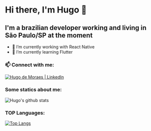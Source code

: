 # Hi there, I'm Hugo :metal:
## I'm a brazilian developer working and living in São Paulo/SP at the moment

- 🔭 I’m currently working with React Native
- 🌱 I’m currently learning Flutter

### 📫 Connect with me: 
[<img alt="Hugo de Moraes | LinkedIn" src="https://img.icons8.com/ios-filled/32/000000/linkedin.png"/>][linkedin]

### Some statics about me:
![Hugo's github stats](https://github-readme-stats.vercel.app/api?username=hugodemoraes&count_private=true&show_icons=true&theme=dracula&hide=stars,issues&hide_border=true)

### TOP Languages:
[![Top Langs](https://github-readme-stats.vercel.app/api/top-langs/?username=hugodemoraes&theme=dracula&hide=java&hide_border=true)](https://github.com/anuraghazra/github-readme-stats)

[linkedin]: https://linkedin.com/in/hugodemoraes
